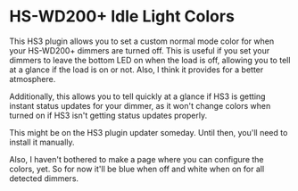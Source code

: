 # HS-WD200+ Idle Light Colors

This HS3 plugin allows you to set a custom normal mode color for when your HS-WD200+ dimmers are turned off.
This is useful if you set your dimmers to leave the bottom LED on when the load is off, allowing you to tell
at a glance if the load is on or not. Also, I think it provides for a better atmosphere.

Additionally, this allows you to tell quickly at a glance if HS3 is getting instant status updates for your
dimmer, as it won't change colors when turned on if HS3 isn't getting status updates properly.

This might be on the HS3 plugin updater someday. Until then, you'll need to install it manually.

Also, I haven't bothered to make a page where you can configure the colors, yet. So for now it'll be blue
when off and white when on for all detected dimmers.
